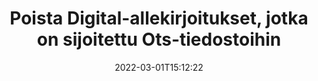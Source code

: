 ---
############################# Static ############################
layout: "auto-gen-signature"
date: 2022-03-01T15:12:22
draft: false
operation: Delete
signaturetype: Digital
fileformat: Ots
productName: .NET
lang: fi
productCode: net
otherformats: pdf doc docx docm dot dotx odt ott xls xlsx xlsm xlsb ods ots xltx xltm pptx pptm
breadcrumb: Put Digital signature on Ots for C#

############################# Head ############################
head_title: "Poista Digital allekirjoitukset Ots-tiedostoista C#:n kautta"
head_description: "Tiettyjen Digital-allekirjoitusten poistaminen allekirjoitetuista Ots-asiakirjoista voidaan tehdä helposti lyhyellä .NET-koodilla."

############################# Header ############################
title: "Poista Digital-allekirjoitukset, jotka on sijoitettu Ots-tiedostoihin"
description: "Poista erilaisia ​​Digital-allekirjoituksia Ots-asiakirjoista. Allekirjoitusten Digital poistaminen vaatii yksinkertaisen C#-koodin."
bg_image: "https://cms.admin.containerize.com/templates/aspose/App_Themes/V3/images/bg/header1.png"
bg_overlay: false
button:
    enable: true

############################# SubMenu ############################
submenu:
    enable: true

    left:
        img_alt: "GroupDocs.Signature for .NET"
        image: "https://cms.admin.containerize.com/templates/groupdocs/images/product-logos/90x90-noborder/groupdocs-signature-net.png"
        product: "GroupDocs.Signature"
        platform: ".NET"



############################# About ############################
about:
    enable: true
    title: "Hanki tietoja GroupDocs.Signature for .NET API-ominaisuuksista"
    content: |
        [GroupDocs.Signature for .NET](https://products.groupdocs.com/signature/net/) API tarjoaa monia tapoja käsitellä asiakirjojasi sähköisten allekirjoitusten avulla. Saatavilla on digitaalisia allekirjoituksia, kuten tekstejä, kuvia, digitaalisia varmenteita, viivakoodeja, QR-koodeja, leimoja tai metatietoja. Asiakkailla on mahdollisuus lisätä, poistaa, päivittää, tarkistaa tai etsiä digitaalisia allekirjoituksia PDF-tiedostoista, MS Word -asiakirjoista, MS Excel -työkirjoista, MS PowerPoint -esityksistä, Adobe Photoshop -tiedostoista ja erilaisista kuvaformaateista. Tarjolla on suuri määrä hyödyllisiä ominaisuuksia ja asetuksia.
    

############################# Steps ############################
steps:
    enable: true
    title_left: "Allekirjoituksen Digital poistaminen asiakirjasta Ots"
    content_left: |
        [GroupDocs.Signature for .NET](https://products.groupdocs.com/signature/net/) tarjoaa hyödyllisen ominaisuuden Ots-dokumenttien poistamiseen Digital-allekirjoituksista muutamalla koodirivillä.
        
        * Ensinnäkin Allekirjoitusobjekti, joka välittää polun dokumenttiin konstruktoriparametrina.
        * Luo sitten sopiva allekirjoitusobjekti ja määritä sen yksilöllinen tunniste.
        * Tämän jälkeen käynnistä Delete-menetelmä, joka välittää allekirjoitusobjektin, joka on poistettava.
        * Lopuksi prosessitoiminnan tulokset.

    title_right: "Laitteistovaatimukset"
    content_right: |
        GroupDocs.Signature for .NET on tuettu kaikilla tärkeimmillä alustoilla ja käyttöjärjestelmillä. Ennen kuin suoritat alla olevan koodin, varmista, että sinulla on seuraavat edellytykset asennettuna järjestelmääsi.

        * Käyttöjärjestelmät: Microsoft Windows, Linux, MacOS
        * Kehitysympäristöt: Microsoft Visual Studio, Xamarin, MonoDevelop
        * Frameworks: .NET Framework, .NET Standard, .NET Core, Mono
        * Lataa tuotteen GroupDocs.Signature for .NET uusin versio osoitteesta [Nuget](https://www.nuget.org/packages/groupdocs.signature)
         
    code: |
        ```csharp    
                
        // Set up input Ots file
        string filePath = "input.ots";

        // Instantiate Signature for input file
        using (GroupDocs.Signature.Signature signature = new GroupDocs.Signature.Signature(filePath))
        {
                // Id of signature which is supposed to be deleted
                // such Id may be obtained as result of search operation
                string id = "a01e1940-997a-444b-89af-9309a2d559a5";

                // provide signature features to delete
                // set up particular signature id
                DigitalSignature signatureToDelete = new DigitalSignature(id);

                // delete signature
                bool deleteResult = signature.Delete(signatureToDelete);

                // process deletion result
                if (deleteResult)
                {
                    Console.WriteLine("Signature was deleted successfully!");
                }
        }
        ```

############################# Demos ############################
demos:
    enable: true
    title: "Allekirjoitus Digital allekirjoituksilla Live-demo"
    content: |
       Lisää erilaisia ​​sähköisiä allekirjoituksia Ots-tiedostoon heti käymällä [GroupDocs.Signature App](https://products.groupdocs.app/signature/family) -sivustolla.          

############################# More Formats ############################
more_formats:
    enable: true
    title: "Poista allekirjoituksesi Digital käyttämällä C#"
    content: |
        "Eri asiakirjamuotoihin lisättyjen sähköisten allekirjoitusten poistaminen. Poista allekirjoitukset nopeasti ilman ylimääräistä koodia."
    format: 
       
       
back_to_top:
    enable: true
---